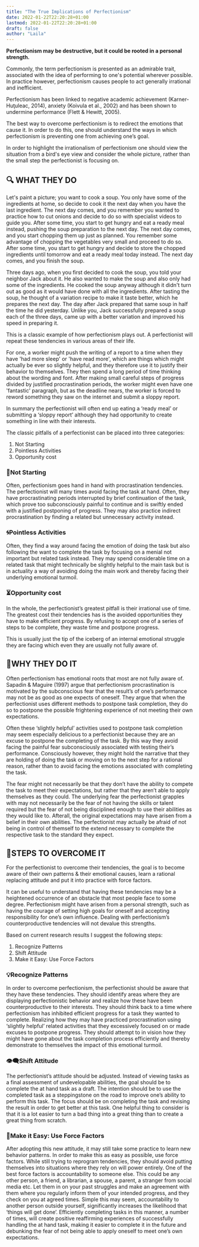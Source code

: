 ```yaml
---
title: "The True Implications of Perfectionism"
date: 2022-01-22T22:20:28+01:00
lastmod: 2022-01-22T22:20:28+01:00
draft: false
author: "Laila"
---
```


**Perfectionism may be destructive, but it could be rooted in a personal strength.**

Commonly, the term perfectionism is presented as an admirable trait, associated with the idea of performing to one's potential wherever possible. In practice however, perfectionism causes people to act generally irrational and inefficient.

Perfectionism has been linked to negative academic achievement (Karner-Huţuleac, 2014), anxiety (Koivula et al., 2002) and has been shown to undermine performance (Flett & Hewitt, 2005).

The best way to overcome perfectionism is to redirect the emotions that cause it. In order to do this, one should understand the ways in which perfectionism is preventing one from achieving one’s goal.

In order to highlight the irrationalism of perfectionism one should view the situation from a bird's eye view and consider the whole picture, rather than the small step the perfectionist is focusing on.

## :mag: WHAT THEY DO

Let's paint a picture; you want to cook a soup. You only have some of the ingredients at home, so decide to cook it the next day when you have the last ingredient. The next day comes, and you remember you wanted to practice how to cut onions and decide to do so with specialist videos to guide you. After some time, you start to get hungry and eat a ready meal instead, pushing the soup preparation to the next day. The next day comes, and you start chopping them up just as planned. You remember some advantage of chopping the vegetables very small and proceed to do so. After some time, you start to get hungry and decide to store the chopped ingredients until tomorrow and eat a ready meal today instead. The next day comes, and you finish the soup.

Three days ago, when you first decided to cook the soup, you told your neighbor Jack about it. He also wanted to make the soup and also only had some of the ingredients. He cooked the soup anyway although it didn't turn out as good as it would have done with all the ingredients. After tasting the soup, he thought of a variation recipe to make it taste better, which he prepares the next day. The day after Jack prepared that same soup in half the time he did yesterday. Unlike you, Jack successfully prepared a soup each of the three days, came up with a better variation and improved his speed in preparing it.

This is a classic example of how perfectionism plays out. A perfectionist will repeat these tendencies in various areas of their life. 

For one, a worker might push the writing of a report to a time when they have 'had more sleep' or 'have read more', which are things which might actually be ever so slightly helpful, and they therefore use it to justify their behavior to themselves. They then spend a long period of time thinking about the wording and font. After making small careful steps of progress divided by justified procrastination periods, the worker might even have one 'fantastic' paragraph, but as the deadline nears, the worker is forced to reword something they saw on the internet and submit a sloppy report.

In summary the perfectionist will often end up eating a ‘ready meal’ or submitting a ‘sloppy report’ although they had opportunity to create something in line with their interests. 

The classic pitfalls of a perfectionist can be placed into three categories:
1.	 Not Starting
2.	 Pointless Activities
3.	Opportunity cost


### :no_entry_sign:Not Starting
Often, perfectionism goes hand in hand with procrastination tendencies.
The perfectionist will many times avoid facing the task at hand. Often, they have procrastinating periods interrupted by brief continuation of the task, which prove too subconsciously painful to continue and is swiftly ended with a justified postponing of progress. They may also practice indirect procrastination by finding a related but unnecessary activity instead.

### :cyclone:Pointless Activities
Often, they find a way around facing the emotion of doing the task but also following the want to complete the task by focusing on a menial not important but related task instead. They may spend considerable time on a related task that might technically be slightly helpful to the main task but is in actuality a way of avoiding doing the main work and thereby facing their underlying emotional turmoil.

### :hourglass_flowing_sand:Opportunity cost
In the whole, the perfectionist’s greatest pitfall is their irrational use of time. The greatest cost their tendencies has is the avoided opportunities they have to make efficient progress. By refusing to accept one of a series of steps to be complete, they waste time and postpone progress.


This is usually just the tip of the iceberg of an internal emotional struggle they are facing which even they are usually not fully aware of.

## :flashlight:WHY THEY DO IT

Often perfectionism has emotional roots that most are not fully aware of.  Sapadin & Maguire (1997) argue that perfectionism procrastination is motivated by the subconscious fear that the result’s of one’s performance may not be as good as one expects of oneself. They argue that when the perfectionist uses different methods to postpone task completion, they do so to postpone the possible frightening experience of not meeting their own expectations.

Often these ‘slightly helpful’ activities used to postpone task completion may seem especially delicious to a perfectionist because they are an excuse to postpone the completing of the task. By this way they avoid facing the painful fear subconsciously associated with testing their’s performance. Consciously however, they might hold the narrative that they are holding of doing the task or moving on to the next step for a rational reason, rather than to avoid facing the emotions associated with completing the task.

The fear might not necessarily be that they don’t have the ability to compete the task to meet their expectations, but rather that they aren’t able to apply themselves as they could. The underlying fear the perfectionist grapples with may not necessarily be the fear of not having the skills or talent required but the fear of not being disciplined enough to use their abilities as they would like to. Afterall, the original expectations may have arisen from a belief in their own abilities. The perfectionist may actually be afraid of not being in control of themself to the extend necessary to complete the respective task to the standard they expect.

## :checkered_flag:STEPS TO OVERCOME IT

For the perfectionist to overcome their tendencies, the goal is to become aware of their own patterns & their emotional causes, learn a rational replacing attitude and put it into practice with force factors.

It can be useful to understand that having these tendencies may be a heightened occurrence of an obstacle that most people face to some degree. Perfectionism might have arisen from a personal strength, such as having the courage of setting high goals for oneself and accepting responsibility for one’s own influence. Dealing with perfectionism’s counterproductive tendencies will not devalue this strengths.

Based on current research results I suggest the following steps:
1.	Recognize Patterns
2.	Shift Attitude
3.	Make it Easy: Use Force Factors

### :bulb:Recognize Patterns
In order to overcome perfectionism, the perfectionist should be aware that they have these tendencies. They should identify areas where they are displaying perfectionistic behavior and realize how these have been counterproductive to their interests. They should think back to a time where perfectionism has inhibited efficient progress for a task they wanted to complete. Realizing how they may have practiced procrastination using ‘slightly helpful’ related activities that they excessively focused on or made excuses to postpone progress. They should attempt to in vision how they might have gone about the task completion process efficiently and thereby demonstrate to themselves the impact of this emotional turmoil.

### :eye_speech_bubble:Shift Attitude
The perfectionist’s attitude should be adjusted. Instead of viewing tasks as a final assessment of undevelopable abilities, the goal should be to complete the at hand task as a draft. The intention should be to use the completed task as a steppingstone on the road to improve one’s ability to perform this task. The focus should be on completing the task and revising the result in order to get better at this task. 
One helpful thing to consider is that it is a lot easier to turn a bad thing into a great thing than to create a great thing from scratch.

### :handshake:Make it Easy: Use Force Factors
After adopting this new attitude, it may still take some practice to learn new behavior patterns. In order to make this as easy as possible, use force factors. While still trying to reprogram tendencies, they should avoid putting themselves into situations where they rely on will power entirely. One of the best force factors is accountability to someone else. This could be any other person, a friend, a librarian, a spouse, a parent, a stranger from social media etc. Let them in on your past struggles and make an agreement with them where you regularly inform them of your intended progress, and they check on you at agreed times. Simple this may seem, accountability to another person outside yourself, significantly increases the likelihood that ‘things will get done’.
Efficiently completing tasks in this manner, a number of times, will create positive reaffirming experiences of successfully handling the at hand task, making it easier to complete it in the future and debunking the fear of not being able to apply oneself to meet one’s own expectations. 
